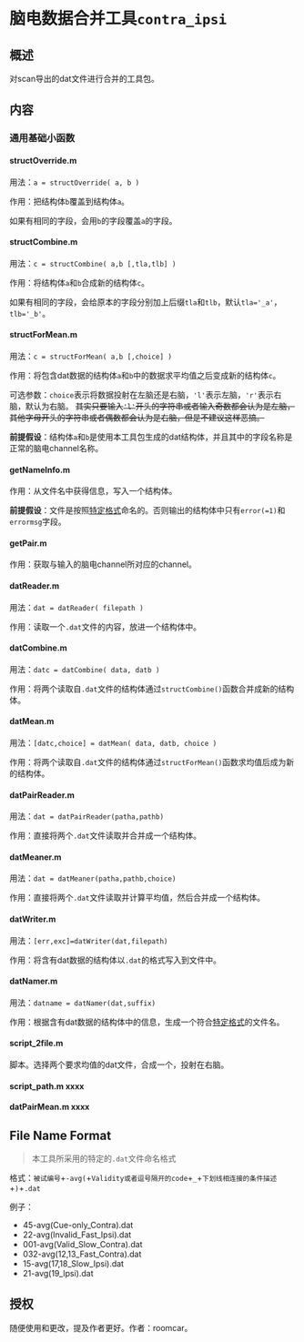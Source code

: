 # 脑电数据合并工具`contra_ipsi`

## 概述

对scan导出的dat文件进行合并的工具包。


## 内容

### 通用基础小函数

#### structOverride.m

用法：`a = structOverride( a, b )`

作用：把结构体`b`覆盖到结构体`a`。

如果有相同的字段，会用`b`的字段覆盖`a`的字段。

#### structCombine.m

用法：`c = structCombine( a,b [,tla,tlb] )`

作用：将结构体`a`和`b`合成新的结构体`c`。

如果有相同的字段，会给原本的字段分别加上后缀`tla`和`tlb`，默认`tla='_a'`，`tlb='_b'`。

#### structForMean.m

用法：`c = structForMean( a,b [,choice] )`

作用：将包含dat数据的结构体`a`和`b`中的数据求平均值之后变成新的结构体`c`。

可选参数：`choice`表示将数据投射在左脑还是右脑，`'l'`表示左脑，`'r'`表示右脑，默认为右脑。
~~其实只要输入`'l'`开头的字符串或者输入奇数都会认为是左脑，其他字母开头的字符串或者偶数都会认为是右脑，但是不建议这样恶搞。~~

**前提假设**：结构体`a`和`b`是使用本工具包生成的dat结构体，并且其中的字段名称是正常的脑电channel名称。

#### getNameInfo.m

作用：从文件名中获得信息，写入一个结构体。

**前提假设**：文件是按照[特定格式](#file-name-format)命名的。否则输出的结构体中只有`error(=1)`和`errormsg`字段。

#### getPair.m

作用：获取与输入的脑电channel所对应的channel。



#### datReader.m

用法：`dat = datReader( filepath )`

作用：读取一个`.dat`文件的内容，放进一个结构体中。

#### datCombine.m

用法：`datc = datCombine( data, datb )`

作用：将两个读取自`.dat`文件的结构体通过`structCombine()`函数合并成新的结构体。

#### datMean.m

用法：`[datc,choice] = datMean( data, datb, choice )`

作用：将两个读取自`.dat`文件的结构体通过`structForMean()`函数求均值后成为新的结构体。

#### datPairReader.m

用法：`dat = datPairReader(patha,pathb)`

作用：直接将两个`.dat`文件读取并合并成一个结构体。

#### datMeaner.m

用法：`dat = datMeaner(patha,pathb,choice)`

作用：直接将两个`.dat`文件读取并计算平均值，然后合并成一个结构体。


#### datWriter.m

用法：`[err,exc]=datWriter(dat,filepath)`

作用：将含有dat数据的结构体以`.dat`的格式写入到文件中。

#### datNamer.m

用法：`datname = datNamer(dat,suffix)`

作用：根据含有dat数据的结构体中的信息，生成一个符合[特定格式](#file-name-format)的文件名。

#### script_2file.m

脚本。选择两个要求均值的dat文件，合成一个，投射在右脑。


#### script_path.m    xxxx
#### datPairMean.m    xxxx

## File Name Format
> 本工具所采用的特定的`.dat`文件命名格式

格式：`被试编号`+`-avg(`+`Validity或者逗号隔开的code`+`_`+`下划线相连接的条件描述`+`)`+`.dat`

例子：

- 45-avg(Cue-only_Contra).dat
- 22-avg(Invalid_Fast_Ipsi).dat
- 001-avg(Valid_Slow_Contra).dat
- 032-avg(12,13_Fast_Contra).dat
- 15-avg(17,18_Slow_Ipsi).dat
- 21-avg(19_Ipsi).dat


## 授权

随便使用和更改，提及作者更好。作者：roomcar。



